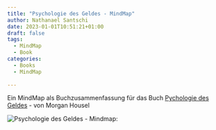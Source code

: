 ```yaml
---
title: "Psychologie des Geldes - MindMap"
author: Nathanael Santschi
date: 2023-01-01T10:51:21+01:00
draft: false
tags:
  - MindMap
  - Book
categories:
  - Books
  - MindMap
  
---
```


Ein MindMap als Buchzusammenfassung für das Buch [Pychologie des Geldes](https://www.amazon.de/%C3%9Cber-die-Psychologie-Geldes-Lektionen/dp/3959724438) - von Morgan Housel


![Psychologie des Geldes - Mindmap:](/images/PsychologiedesGeldes.svg "Preview")


